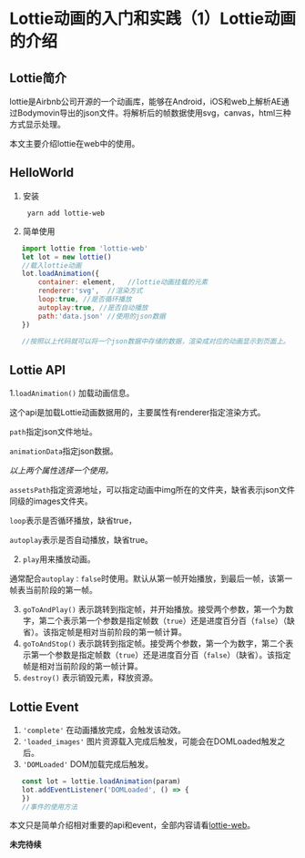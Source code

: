 # Lottie动画的入门和实践（1）Lottie动画的介绍

## Lottie简介

lottie是Airbnb公司开源的一个动画库，能够在Android，iOS和web上解析AE通过Bodymovin导出的json文件。将解析后的帧数据使用svg，canvas，html三种方式显示处理。
	
本文主要介绍lottie在web中的使用。

## HelloWorld

1. 安装

   ``` yarn add lottie-web```

2. 简单使用

```javascript
   import lottie from 'lottie-web'
   let lot = new lottie()
   //载入lottie动画
   lot.loadAnimation({
       container: element,   //lottie动画挂载的元素
       renderer:'svg',  //渲染方式
       loop:true, //是否循环播放
       autoplay:true, //是否自动播放
       path:'data.json' //使用的json数据
   })
   
   //按照以上代码就可以将一个json数据中存储的数据，渲染成对应的动画显示到页面上。
```

## Lottie API

1.`loadAnimation()` 加载动画信息。

​    这个api是加载Lottie动画数据用的，主要属性有renderer指定渲染方式。

`path`指定json文件地址。

`animationData`指定json数据。

*以上两个属性选择一个使用。*

`assetsPath`指定资源地址，可以指定动画中img所在的文件夹，缺省表示json文件同级的images文件夹。

`loop`表示是否循环播放，缺省true，

`autoplay`表示是否自动播放，缺省true。

2. `play`用来播放动画。

通常配合`autoplay：false`时使用。默认从第一帧开始播放，到最后一帧，该第一帧表当前阶段的第一帧。

3. `goToAndPlay()` 表示跳转到指定帧，并开始播放。接受两个参数，第一个为数字，第二个表示第一个参数是指定帧数（`true`）还是进度百分百（`false`）（缺省）。该指定帧是相对当前阶段的第一帧计算。
4. `goToAndStop()` 表示跳转到指定帧。接受两个参数，第一个为数字，第二个表示第一个参数是指定帧数（`true`）还是进度百分百（`false`）（缺省）。该指定帧是相对当前阶段的第一帧计算。
5. `destroy()` 表示销毁元素，释放资源。

## Lottie Event

1. `'complete'` 在动画播放完成，会触发该动效。
2. `'loaded_images'` 图片资源载入完成后触发，可能会在DOMLoaded触发之后。
3. `'DOMLoaded'` DOM加载完成后触发。

```javascript
   const lot = lottie.loadAnimation(param)
   lot.addEventListener('DOMLoaded', () => {
   })
   //事件的使用方法
```
本文只是简单介绍相对重要的api和event，全部内容请看[lottie-web](https://github.com/airbnb/lottie-web)。

**未完待续**

